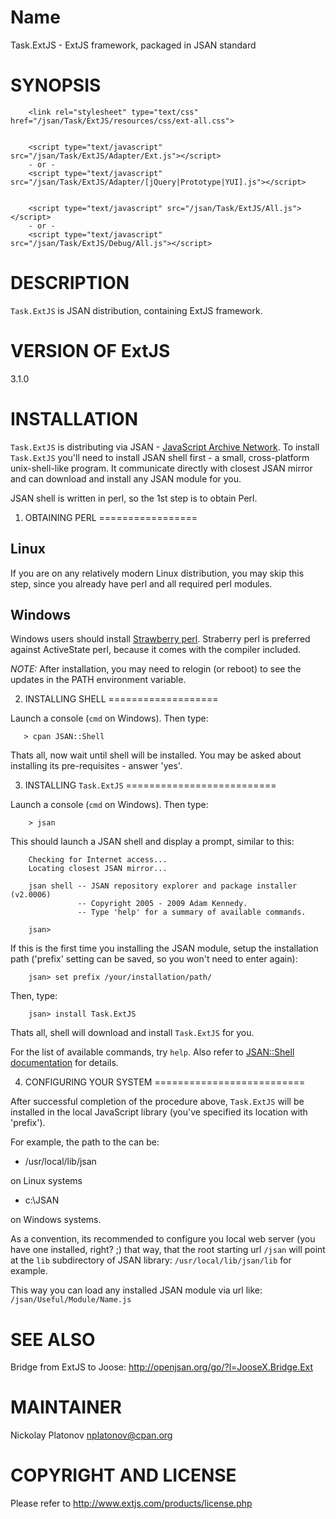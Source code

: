 
Name
====

Task.ExtJS - ExtJS framework, packaged in JSAN standard


SYNOPSIS
========

        <link rel="stylesheet" type="text/css" href="/jsan/Task/ExtJS/resources/css/ext-all.css">
        
        
        <script type="text/javascript" src="/jsan/Task/ExtJS/Adapter/Ext.js"></script>
        - or -
        <script type="text/javascript" src="/jsan/Task/ExtJS/Adapter/[jQuery|Prototype|YUI].js"></script>
        
        
        <script type="text/javascript" src="/jsan/Task/ExtJS/All.js"></script>
        - or -
        <script type="text/javascript" src="/jsan/Task/ExtJS/Debug/All.js"></script>
        

DESCRIPTION
===========

`Task.ExtJS` is JSAN distribution, containing ExtJS framework. 


VERSION OF ExtJS
================

3.1.0


INSTALLATION
============

`Task.ExtJS` is distributing via JSAN - [JavaScript Archive Network][jsan]. To install `Task.ExtJS` you'll need to install JSAN shell first - a small,
cross-platform unix-shell-like program. It communicate directly with closest JSAN mirror and can download and install any JSAN module for you.

JSAN shell is written in perl, so the 1st step is to obtain Perl.


1. OBTAINING PERL
=================

Linux
-----

If you are on any relatively modern Linux distribution, you may skip this step, since you already have perl and all required perl modules. 


Windows
-------

Windows users should install [Strawberry perl][straberry]. Straberry perl is preferred against ActiveState perl, because it comes with the compiler included.

*NOTE:* After installation, you may need to relogin (or reboot) to see the updates in the PATH environment variable.


2. INSTALLING SHELL
===================

Launch a console (`cmd` on Windows). Then type:

       > cpan JSAN::Shell
    
Thats all, now wait until shell will be installed. You may be asked about installing its pre-requisites - answer 'yes'. 


3. INSTALLING `Task.ExtJS`
==========================

Launch a console (`cmd` on Windows). Then type:
    
        > jsan
    
This should launch a JSAN shell and display a prompt, similar to this:
    
        Checking for Internet access...
        Locating closest JSAN mirror...
        
        jsan shell -- JSAN repository explorer and package installer (v2.0006)
                   -- Copyright 2005 - 2009 Adam Kennedy.
                   -- Type 'help' for a summary of available commands.
        
        jsan>
    
If this is the first time you installing the JSAN module, setup the installation path ('prefix' setting can be saved, so you won't need to enter again):
        
        jsan> set prefix /your/installation/path/

Then, type:

        jsan> install Task.ExtJS

Thats all, shell will download and install `Task.ExtJS` for you. 

For the list of available commands, try `help`. Also refer to [JSAN::Shell documentation](http://search.cpan.org/dist/JSAN-Shell/lib/JSAN/Shell.pm) for details. 


4. CONFIGURING YOUR SYSTEM
==========================

After successful completion of the procedure above, `Task.ExtJS` will be installed in the local JavaScript library (you've specified its location with 'prefix').

For example, the path to the can be:

- /usr/local/lib/jsan

on Linux systems

- c:\JSAN

on Windows systems.

As a convention, its recommended to configure you local web server (you have one installed, right? ;) that way, that the root starting url `/jsan`
will point at the `lib` subdirectory of JSAN library: `/usr/local/lib/jsan/lib` for example.

This way you can load any installed JSAN module via url like: `/jsan/Useful/Module/Name.js`



SEE ALSO
========

Bridge from ExtJS to Joose: <http://openjsan.org/go/?l=JooseX.Bridge.Ext>


MAINTAINER
==========

Nickolay Platonov [nplatonov@cpan.org](mailto:nplatonov@cpan.org)


COPYRIGHT AND LICENSE
=====================

Please refer to <http://www.extjs.com/products/license.php>

[jsan]: http://openjsan.org
[straberry]: http://strawberryperl.com/
